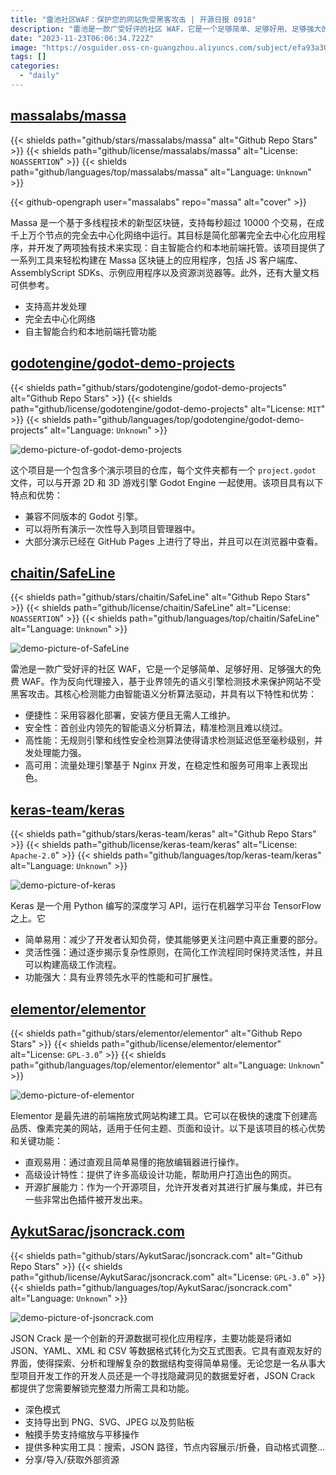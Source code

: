 ```yaml
---
title: "雷池社区WAF：保护您的网站免受黑客攻击 | 开源日报 0918"
description: "雷池是一款广受好评的社区 WAF，它是一个足够简单、足够好用、足够强大的免费 WAF。作为反向代理接入，基于业界领先的语义引擎检测技术来保护网站不受黑客攻击。"
date: "2023-11-23T06:06:34.722Z"
image: "https://osguider.oss-cn-guangzhou.aliyuncs.com/subject/efa93a3069717939452fb791a0274c0c.png"
tags: []
categories:
  - "daily"
---
```


## [massalabs/massa](https://github.com/massalabs/massa)

{{< shields path="github/stars/massalabs/massa" alt="Github Repo Stars" >}} {{< shields path="github/license/massalabs/massa" alt="License: `NOASSERTION`" >}} {{< shields path="github/languages/top/massalabs/massa" alt="Language: `Unknown`" >}}

{{< github-opengraph user="massalabs" repo="massa" alt="cover" >}}

Massa 是一个基于多线程技术的新型区块链，支持每秒超过 10000 个交易，在成千上万个节点的完全去中心化网络中运行。其目标是简化部署完全去中心化应用程序，并开发了两项独有技术来实现：自主智能合约和本地前端托管。该项目提供了一系列工具来轻松构建在 Massa 区块链上的应用程序，包括 JS 客户端库、AssemblyScript SDKs、示例应用程序以及资源浏览器等。此外，还有大量文档可供参考。

- 支持高并发处理
- 完全去中心化网络
- 自主智能合约和本地前端托管功能
  
## [godotengine/godot-demo-projects](https://github.com/godotengine/godot-demo-projects)

{{< shields path="github/stars/godotengine/godot-demo-projects" alt="Github Repo Stars" >}} {{< shields path="github/license/godotengine/godot-demo-projects" alt="License: `MIT`" >}} {{< shields path="github/languages/top/godotengine/godot-demo-projects" alt="Language: `Unknown`" >}}

![demo-picture-of-godot-demo-projects](https://picgo-daily.oss-cn-guangzhou.aliyuncs.com/picgo-daily/2023/0830df0134536652258589c39e906774.webp)

这个项目是一个包含多个演示项目的仓库，每个文件夹都有一个 `project.godot` 文件，可以与开源 2D 和 3D 游戏引擎 Godot Engine 一起使用。该项目具有以下特点和优势：

- 兼容不同版本的 Godot 引擎。
- 可以将所有演示一次性导入到项目管理器中。
- 大部分演示已经在 GitHub Pages 上进行了导出，并且可以在浏览器中查看。
  
## [chaitin/SafeLine](https://github.com/chaitin/SafeLine)

{{< shields path="github/stars/chaitin/SafeLine" alt="Github Repo Stars" >}} {{< shields path="github/license/chaitin/SafeLine" alt="License: `NOASSERTION`" >}} {{< shields path="github/languages/top/chaitin/SafeLine" alt="Language: `Unknown`" >}}

![demo-picture-of-SafeLine](https://picgo-daily.oss-cn-guangzhou.aliyuncs.com/picgo-daily/2023/8169682b6b7a7dedcbae8966691557ba.png)

雷池是一款广受好评的社区 WAF，它是一个足够简单、足够好用、足够强大的免费 WAF。作为反向代理接入，基于业界领先的语义引擎检测技术来保护网站不受黑客攻击。其核心检测能力由智能语义分析算法驱动，并具有以下特性和优势：

- 便捷性：采用容器化部署，安装方便且无需人工维护。
- 安全性：首创业内领先的智能语义分析算法，精准检测且难以绕过。
- 高性能：无规则引擎和线性安全检测算法使得请求检测延迟低至毫秒级别，并发处理能力强。
- 高可用：流量处理引擎基于 Nginx 开发，在稳定性和服务可用率上表现出色。
  
## [keras-team/keras](https://github.com/keras-team/keras)

{{< shields path="github/stars/keras-team/keras" alt="Github Repo Stars" >}} {{< shields path="github/license/keras-team/keras" alt="License: `Apache-2.0`" >}} {{< shields path="github/languages/top/keras-team/keras" alt="Language: `Unknown`" >}}

![demo-picture-of-keras](https://osguider.oss-cn-guangzhou.aliyuncs.com/subject/c309c4c6a7bbdb43cf1f290786ce47ab.png)

Keras 是一个用 Python 编写的深度学习 API，运行在机器学习平台 TensorFlow 之上。它

- 简单易用：减少了开发者认知负荷，使其能够更关注问题中真正重要的部分。
- 灵活性强：通过逐步揭示复杂性原则，在简化工作流程同时保持灵活性，并且可以构建高级工作流程。
- 功能强大：具有业界领先水平的性能和可扩展性。
  
## [elementor/elementor](https://github.com/elementor/elementor)

{{< shields path="github/stars/elementor/elementor" alt="Github Repo Stars" >}} {{< shields path="github/license/elementor/elementor" alt="License: `GPL-3.0`" >}} {{< shields path="github/languages/top/elementor/elementor" alt="Language: `Unknown`" >}}

![demo-picture-of-elementor](https://picgo-daily.oss-cn-guangzhou.aliyuncs.com/picgo-daily/2023/b85e6a418c997bb87b1f2dad78c0eaf6.png)

Elementor 是最先进的前端拖放式网站构建工具。它可以在极快的速度下创建高品质、像素完美的网站，适用于任何主题、页面和设计。以下是该项目的核心优势和关键功能：

- 直观易用：通过直观且简单易懂的拖放编辑器进行操作。
- 高级设计特性：提供了许多高级设计功能，帮助用户打造出色的网页。
- 开源扩展能力：作为一个开源项目，允许开发者对其进行扩展与集成，并已有一些非常出色插件被开发出来。
  
## [AykutSarac/jsoncrack.com](https://github.com/AykutSarac/jsoncrack.com)

{{< shields path="github/stars/AykutSarac/jsoncrack.com" alt="Github Repo Stars" >}} {{< shields path="github/license/AykutSarac/jsoncrack.com" alt="License: `GPL-3.0`" >}} {{< shields path="github/languages/top/AykutSarac/jsoncrack.com" alt="Language: `Unknown`" >}}

![demo-picture-of-jsoncrack.com](https://picgo-daily.oss-cn-guangzhou.aliyuncs.com/picgo-daily/2023/17dd2605b8bfd3396f44d1c3e13917a1.webp)

JSON Crack 是一个创新的开源数据可视化应用程序，主要功能是将诸如 JSON、YAML、XML 和 CSV 等数据格式转化为交互式图表。它具有直观友好的界面，使得探索、分析和理解复杂的数据结构变得简单易懂。无论您是一名从事大型项目开发工作的开发人员还是一个寻找隐藏洞见的数据爱好者，JSON Crack 都提供了您需要解锁完整潜力所需工具和功能。

- 深色模式
- 支持导出到 PNG、SVG、JPEG 以及剪贴板
- 触摸手势支持缩放与平移操作
- 提供多种实用工具：搜索，JSON 路径，节点内容展示/折叠，自动格式调整...
- 分享/导入/获取外部资源
  